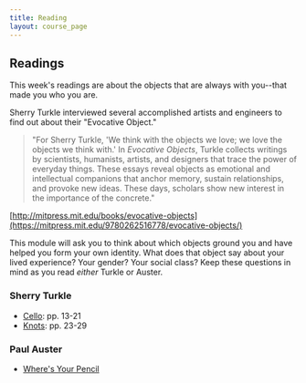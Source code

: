 ```yaml
---
title: Reading
layout: course_page
---
```

## Readings

This week's readings are about the objects that are always with you--that made you who you are.

Sherry Turkle interviewed several accomplished artists and engineers to find out about their "Evocative Object." 

>"For Sherry Turkle, 'We think with the objects we love; we love the objects we think with.' In _Evocative Objects_, Turkle collects writings by scientists, humanists, artists, and designers that trace the power of everyday things. These essays reveal objects as emotional and intellectual companions that anchor memory, sustain relationships, and provoke new ideas. These days, scholars show new interest in the importance of the concrete."

[http://mitpress.mit.edu/books/evocative-objects](https://mitpress.mit.edu/9780262516778/evocative-objects/)

This module will ask you to think about which objects ground you and have helped you form your own identity. What does that object say about your lived experience? Your gender? Your social class? Keep these questions in mind as you read *either* Turkle or Auster.

### Sherry Turkle 
- [Cello](https://github.com/p2pu/writing-for-change-2022/blob/gh-pages/essays/turkle-objects-2011-Knots-WilliamWolff.pdf): pp. 13-21
- [Knots](https://github.com/p2pu/writing-for-change-2022/blob/gh-pages/essays/turkle-objects-2011-Knots-WilliamWolff.pdf): pp. 23-29


### Paul Auster
- [Where's Your Pencil](https://github.com/p2pu/writing-for-change-2022/blob/gh-pages/essays/Whats%20Your%20Pencil.pdf)
